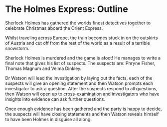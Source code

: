 # The Holmes Express: Outline
Sherlock Holmes has gathered the worlds finest detectives together to celebrate Christmas aboard the Orient Express.

Whilst traveling across Europe, the train becomes stuck in on the outskirts of Austria and cut off from the rest of the world as a result of a terrible snowstorm.

Sherlock Holmes is murdered and the game is afoot! He manages to write a final note that gives his list of suspects. The suspects are: Phryne Fisher, Thomas Magnum and Velma Dinkley.

Dr Watson will lead the investigation by laying out the facts, each of the suspects will give an opening statement and then Watson prompts each investigator to ask a question. After the suspects respond to all questions, then Watson will open up to cross-examination and investigators who have insights into evidence can ask further questions.

Once enough evidence has been gathered and the party is happy to decide, the suspects will have closing statements and then Watson reveals himself to have been Holmes in disguise all along.